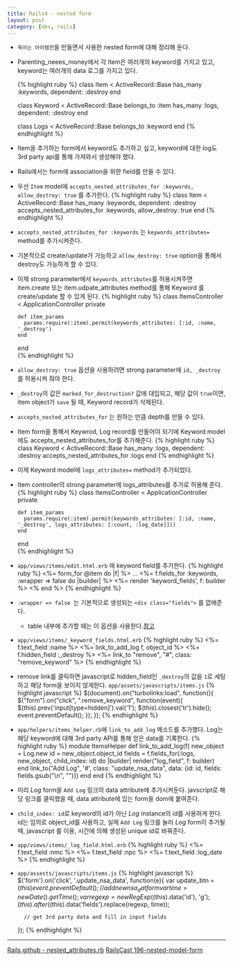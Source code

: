 ```yaml
---
title: Rails4 - nested form
layout: post
category: [dev, rails]
--- 
```


- `육아는 아이템전`을 만들면서 사용한 nested form에 대해 정리해 둔다.
- Parenting_neees_money에서 각 Item은 여러개의 keyword를 가지고 있고, keyword는 여러개의 data 로그를 가지고 있다.

    {% highlight ruby %}
    class Item < ActiveRecord::Base
        has_many :keywords, dependent: :destroy
    end

    class Keyword < ActiveRecord::Base
        belongs_to :item
        has_many :logs, dependent: :destroy
    end

    class Logs < ActiveRecord::Base
        belongs_to :keyword
    end
    {% endhighlight %}

- Item을 추가하는 form에서 keyword도 추가하고 싶고, keyword에 대한 log도 3rd party api를 통해 가져와서 생성해야 했다.
- Rails에서는 form에 association을 위한 field를 만들 수 있다.
- 우선 `Item` model에 `accepts_nested_attributes_for :keywords, allow_destroy: true` 를 추가한다.
    {% highlight ruby %}
    class Item < ActiveRecord::Base
        has_many :keywords, dependent: :destroy
        accepts_nested_attributes_for :keywords, allow_destroy: true
    end
    {% endhighlight %}
- `accepts_nested_attributes_for :keywords` 는 `keywords_attributes=` method를 추가시켜준다.
- 기본적으로 create/update가 가능하고 `allow_destroy: true` option을 통해서 destroy도 가능하게 할 수 있다.
- 이제 strong parameter에서 `keywords_attributes`를 허용시켜주면 item.create 또는 item.udpate_attributes method를 통해 Keyword 를 create/update 할 수 있게 된다.
    {% highlight ruby %}
    class ItemsController < ApplicationController
    private

      def item_params
        params.require(:item).permit(keywords_attributes: [:id, :name, '_destroy')
      end
    end    
    {% endhighlight %}
- `allow_destroy: true` 옵션을 사용하려면 strong parameter에 `id, _destroy` 를 허용시켜 줘야 한다.
- `_destroy`의 값은 `marked_for_destruction?` 값에 대입되고, 해당 값이 `true`이면, item object가 `save` 될 때, Keyword record가 삭제된다.
- `accepts_nested_attributes_for` 는 원하는 만큼 depth를 만들 수 있다.
- Item form을 통해서 Keywrod, Log record를 만들어야 되기에 Keyword model에도 accepts_nested_attributes_for를 추가해준다.
    {% highlight ruby %}
    class Keyword < ActiveRecord::Base
        has_many :logs, dependent: :destroy
        accepts_nested_attributes_for :logs
    end
    {% endhighlight %}
- 이제 Keyword model에 `logs_attributes=` method가 추가되었다.
- Item controller의 strong parameter에 logs_attributes를 추가로 허용해 준다.
    {% highlight ruby %}
    class ItemsController < ApplicationController
      private

      def item_params
        params.require(:item).permit(keywords_attributes: [:id, :name, '_destroy', logs_attributes: [:count, :log_date]]))
      end
    end        
    {% endhighlight %}
- `app/views/items/edit.html.erb` 에 keyword field를 추가한다.
    {% highlight ruby %}
    <%= form_for @item do |f| %>
    ...
    <%= f.fields_for :keywords, :wrapper => false do |builder| %>
      <%= render 'keyword_fields', f: builder %>
    <% end %>
    {% endhighlight %}
- `:wrapper => false `는 기본적으로 생성되는 `<div class="fields">` 를 없애준다.
    - table 내부에 추가할 때는 이 옵션을 사용한다.[참고][nested_form]
- `app/views/items/_keyword_fields.html.erb`
    {% highlight ruby %}
    <%= f.text_field :name %>
    <%= link_to_add_log f, object_id %>
    <%= f.hidden_field :_destroy %>
    <%= link_to "remove", "#", class: "remove_keyword" %>
    {% endhighlight %}
- remove link를 클릭하면 javascript로 hidden_field인 `_destroy`의 값을 `1`로 세팅하고 해당 form을 보이지 않게한다. `app/assets/javascripts/items.js`
    {% highlight javascript %}
    $(document).on("turbolinks:load", function(){
        $("form").on("click", ".remove_keyword", function(event){
            $(this).prev('input[type=hidden]').val('1');
            $(this).closest('tr').hide();
            event.preventDefault();
        });
    });
    {% endhighlight %}
- `app/helpers/items_helper.rb`에 `link_to_add_log` 메소드를 추가했다. Log는 해당 keyword에 대해 3rd party API를 통해 얻은 data를 기록한다.
    {% highlight ruby %}
    module ItemsHelper
      def link_to_add_log(f)
        new_object = Log.new
        id = new_object.object_id
        fields = f.fields_for(:logs, new_object, child_index: id) do |builder|
            render("log_field", f: builder)
        end
        link_to("Add Log", '#', class: "update_nsa_data", data: {id: id, fields: fields.gsub("\n", "")})
      end
    end
    {% endhighlight %}
- 미리 _Log_ form을 `Add Log` 링크의 data attribute에 추가시켜둔다. javscript로 해당 링크를 클릭했을 때, data attribute에 있는 form을 dom에 붙여준다.
- `child_index: id`로 keyword의 id가 아닌 _Log_ instance의 id를 사용하게 한다. id는 임의로 object_id를 사용하고, 실제 `Add Log` 링크를 눌러 _Log_ form이 추가될 때, javascript 를 이용, 시간에 의해 생성된 unique id로 바꿔준다.
- `app/views/items/_log_field.html.erb`
    {% highlight ruby %}
    <%= f.text_field :nmc %>
    <%= f.text_field :npc %>
    <%= f.text_field :log_date %>
    {% endhighlight %}
- `app/assests/javascripts/items.js`
    {% highlight javascript %}
    $('form').on('click', '.update_nsa_data', function(e){
        var update_btn = $(this)
        event.preventDefault();
        // add new nsa_dat form
        var time = new Date().getTime();
        var regexp = new RegExp($(this).data('id'), 'g');
        $(this).after($(this).data('fields').replace(regexp, time));

        // get 3rd party data and fill in input fields
    });
    {% endhighlight %}


---

[Rails github - nested_attributes.rb](https://github.com/rails/rails/blob/master/activerecord/lib/active_record/nested_attributes.rb)
[RailsCast 196-nested-model-form](http://railscasts.com/episodes/196-nested-model-form-revised?view=asciicast)

[nested_form]: https://github.com/ryanb/nested_form/wiki/How-To:-Render-nested-fields-inside-a-table
